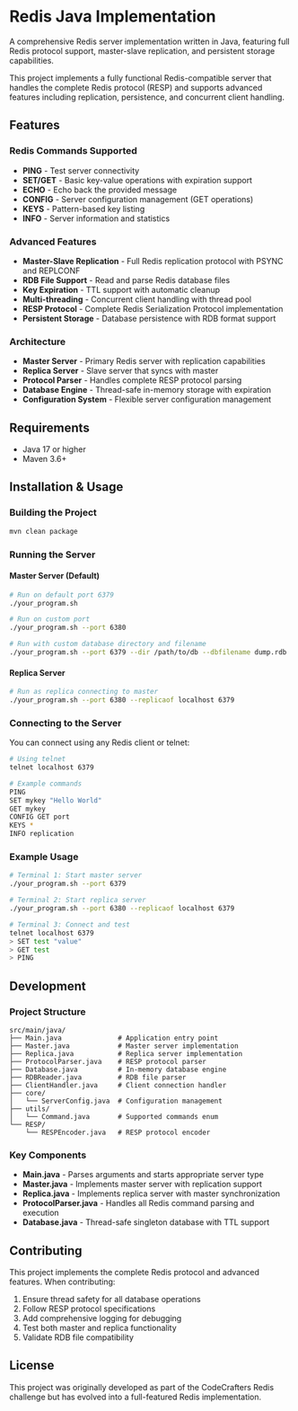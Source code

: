 # Redis Java Implementation

A comprehensive Redis server implementation written in Java, featuring full Redis protocol support, master-slave replication, and persistent storage capabilities.

This project implements a fully functional Redis-compatible server that handles the complete Redis protocol (RESP) and supports advanced features including replication, persistence, and concurrent client handling.

## Features

### Redis Commands Supported
- **PING** - Test server connectivity
- **SET/GET** - Basic key-value operations with expiration support
- **ECHO** - Echo back the provided message
- **CONFIG** - Server configuration management (GET operations)
- **KEYS** - Pattern-based key listing
- **INFO** - Server information and statistics

### Advanced Features
- **Master-Slave Replication** - Full Redis replication protocol with PSYNC and REPLCONF
- **RDB File Support** - Read and parse Redis database files
- **Key Expiration** - TTL support with automatic cleanup
- **Multi-threading** - Concurrent client handling with thread pool
- **RESP Protocol** - Complete Redis Serialization Protocol implementation
- **Persistent Storage** - Database persistence with RDB format support

### Architecture
- **Master Server** - Primary Redis server with replication capabilities
- **Replica Server** - Slave server that syncs with master
- **Protocol Parser** - Handles complete RESP protocol parsing
- **Database Engine** - Thread-safe in-memory storage with expiration
- **Configuration System** - Flexible server configuration management

## Requirements

- Java 17 or higher
- Maven 3.6+

## Installation & Usage

### Building the Project

```bash
mvn clean package
```

### Running the Server

#### Master Server (Default)
```bash
# Run on default port 6379
./your_program.sh

# Run on custom port
./your_program.sh --port 6380

# Run with custom database directory and filename
./your_program.sh --port 6379 --dir /path/to/db --dbfilename dump.rdb
```

#### Replica Server
```bash
# Run as replica connecting to master
./your_program.sh --port 6380 --replicaof localhost 6379
```

### Connecting to the Server

You can connect using any Redis client or telnet:

```bash
# Using telnet
telnet localhost 6379

# Example commands
PING
SET mykey "Hello World"
GET mykey
CONFIG GET port
KEYS *
INFO replication
```

### Example Usage

```bash
# Terminal 1: Start master server
./your_program.sh --port 6379

# Terminal 2: Start replica server  
./your_program.sh --port 6380 --replicaof localhost 6379

# Terminal 3: Connect and test
telnet localhost 6379
> SET test "value"
> GET test
> PING
```

## Development

### Project Structure

```
src/main/java/
├── Main.java              # Application entry point
├── Master.java            # Master server implementation
├── Replica.java           # Replica server implementation
├── ProtocolParser.java    # RESP protocol parser
├── Database.java          # In-memory database engine
├── RDBReader.java         # RDB file parser
├── ClientHandler.java     # Client connection handler
├── core/
│   └── ServerConfig.java  # Configuration management
├── utils/
│   └── Command.java       # Supported commands enum
└── RESP/
    └── RESPEncoder.java   # RESP protocol encoder
```

### Key Components

- **Main.java** - Parses arguments and starts appropriate server type
- **Master.java** - Implements master server with replication support
- **Replica.java** - Implements replica server with master synchronization
- **ProtocolParser.java** - Handles all Redis command parsing and execution
- **Database.java** - Thread-safe singleton database with TTL support

## Contributing

This project implements the complete Redis protocol and advanced features. When contributing:

1. Ensure thread safety for all database operations
2. Follow RESP protocol specifications
3. Add comprehensive logging for debugging
4. Test both master and replica functionality
5. Validate RDB file compatibility

## License

This project was originally developed as part of the CodeCrafters Redis challenge but has evolved into a full-featured Redis implementation.
